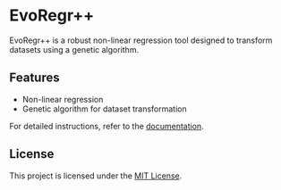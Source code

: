 # EvoRegr++

EvoRegr++ is a robust non-linear regression tool designed to transform datasets using a genetic algorithm.

## Features
- Non-linear regression
- Genetic algorithm for dataset transformation
  
For detailed instructions, refer to the [documentation](#).

## License
This project is licensed under the [MIT License](LICENSE).


